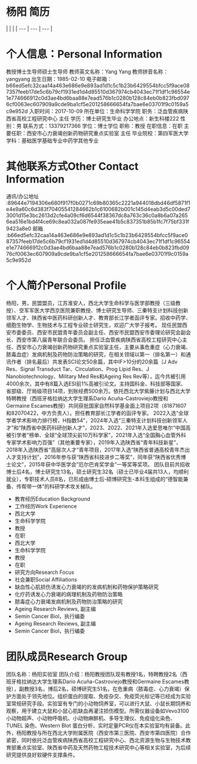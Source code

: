 # 杨阳 简历

|  |  |
| --- | --- | --- |


# 个人信息：Personal Information
教授博士生导师硕士生导师
教师英文名称：Yang Yang
教师拼音名称：yangyang
出生日期：1985-02-10
电子邮箱：b66ed5efc32caa14a463e686e9e893ad1d1c5c1b23b6429554bfcc5f9ace087357feeb17de5c6b79cf1931ed1d4d85510d367974cb4043ec71f1df1c96554e1e774666912c0d3ae4bd6baa88e7ead576b1c0280b128c84eb0b823fbd0976cf0063ec607909a9cde9ba1cf5e201258666654fa7bae6e03701f9c0159a5c9e952d
入职时间：2017-10-09
所在单位：生命科学学院
职务：泛血管疾病陕西省高校工程研究中心 主任
学历：博士研究生毕业
办公地点：新生科楼222
性别：男
联系方式：13379217366
学位：博士学位
职称：教授
在职信息：在职
主要任职：西安市心力衰竭创新药物研究重点实验室 主任
毕业院校：第四军医大学
学科：基础医学基础专业中药学其他专业

# 其他联系方式Other Contact Information
通讯/办公地址 :89644e7194306e680f917f0b0271c69b80365c2221a944018dbd46df5871f1e4e9a60c6d383f70405541284662b1c6100682b001c145d4eab3d5c00ded73001d15e3bc2613d2cfe4a09cf6d6544f38367dc8a763c36c0a8b6a07a2656ea516e1bd4f4ce69c8ea032a087fe935eae41b5c837351b85b1fc7f75bf331f9423a8e0
邮箱 :b66ed5efc32caa14a463e686e9e893ad1d1c5c1b23b6429554bfcc5f9ace087357feeb17de5c6b79cf1931ed1d4d85510d367974cb4043ec71f1df1c96554e1e774666912c0d3ae4bd6baa88e7ead576b1c0280b128c84eb0b823fbd0976cf0063ec607909a9cde9ba1cf5e201258666654fa7bae6e03701f9c0159a5c9e952d

# 个人简介Personal Profile
杨阳，男，民盟盟员，江苏淮安人，西北大学生命科学与医学部教授（三级教授）、空军军医大学西京医院兼职教授、博士研究生导师、三秦特支计划科技创新领军人才、陕西省中医药科研创新人才、教育部长江学者函评专家。招收中药学、细胞生物学、生物技术与工程专业硕士研究生，欢迎广大学子报考。
现任民盟西安市委委员、西安市民盟青年委员会副主任、西安市民盟西安市委理论研究会副会长、西安市第八届青年联合会委员。
担任泛血管疾病陕西省高校工程研究中心主任、西安市心力衰竭创新药物研究重点实验室主任，主要从事危重症（心力衰竭、脓毒血症）发病机制及药物防治策略的研究，在相关领域以第一（排名第一）和通讯作者（排名最后）共发表SCI论文50余篇，其中IF>10分的20余篇（J Adv Res、Signal Transduct Tar、Circulation、Prog Lipid Res、J Nanobiotechnology、Military Med Res和Ageing Res Rev等），迄今共被引用4000余次，其中有8篇入选ESI前1%高被引论文。主持国科金、科技部等国家、省部级、厅局级项目14项，到账经费500余万。依托西北大学紫藤计划与西北大学特聘教授（西班牙格拉纳达大学生理系Darío Acuña-Castroviejo教授和Germaine Escames教授）共同获批国家自然科学基金面上项目2项（81871607和82070422，中方负责人）。担任教育部长江学者的函评专家。
2022入选“全球学者学术影响力排行榜，H指数54”，2024年入选“三秦特支计划科技创新领军人才”和“陕西省中医药科研创新人才”，2023、2022、2021年入选爱思唯尔“中国高被引学者”榜单、全球“全球顶尖前10万科学家”，2021年入选“全国胸心血管外科专家学术影响力百强”（其他重要专家），2019年入选陕西省“青年科技新星”，2018年入选陕西省“高层次人才”青年项目，2017年入选“陕西省普通高校青年杰出人才支持计划”，2016年参与获“陕西省科技进步二等奖”，同年获“陕西省优秀博士论文”，2015年获中华医学会“厄尔巴肯奖学金”一等奖等奖项。
团队目前共招收博士后4名，博士研究生13名，硕士研究生32名（硕士已毕业4届共13人，均顺利就业），专职技术人员8名，已形成由博士后-硕博研究生-本科生组成的“德智能兼备、传帮带一体”的科研学术攻关梯队。
- 教育经历Education Background
- 工作经历Work Experience
- 西北大学
- 生命科学学院
- 教授
- 在职
- 西北大学
- 生命科学学院
- 教授
- 在职
- 研究方向Research Focus
- 社会兼职Social Affiliations
- 缺血性心肌损伤诱发心力衰竭的的发病机制和药物保护策略研究
- 化疗药诱发心力衰竭的病理机制及药物防治策略
- 脓毒症心力衰竭发病机制及药物防治策略的研究
- Ageing Research Reviews, 副主编
- Semin Cancer Biol，执行编委
- Ageing Research Reviews, 副主编
- Semin Cancer Biol，执行编委

# 团队成员Research Group
团队名称：杨阳实验室
团队介绍：杨阳教授团队现有教授1名，特聘教授2名（西班牙格拉纳达大学生理系Darío Acuña-Castroviejo教授和Germaine Escames教授），副教授3名，博后2名，硕博研究生51名，在危重病（脓毒症、心力衰竭）保护方面处于领先地位。组织蛋白的提取、免疫杂交、免疫荧光标记等已经成为实验室常规研究手段。实验室有专门的小动物饲养室，可以进行大鼠、小鼠长期饲养和观察，用于建立大鼠和小鼠心肌缺血再灌注损伤模型。所需仪器设备如Vevo3100小动物超声、小动物呼吸机、小动物麻醉机、多导生理仪、免疫组化染色、TUNEL 染色、Western Blot 蛋白分析、实时定量PCR仪在本实验室均有装备。此外，杨阳教授与所在西北大学附属医院（西安市第三医院、西安市第四医院）合作紧密，同时依托泛血管疾病陕西省高校工程研究中心、西北资源生物与生物技术教育部重点实验室、陕西省中药及天然药物工程技术研究中心等相关实验室，为后续研究提供良好软硬件支撑条件。
